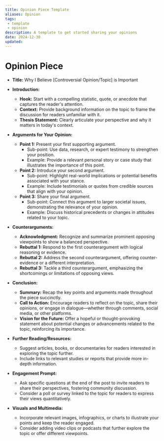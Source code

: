```yaml
---
title: Opinion Piece Template
aliases: Opinion
tags:
 - template
 - opinion
description: A template to get started sharing your opinions
date: 2024-12-30
updated:
---
```

# Opinion Piece
   - **Title:** Why I Believe [Controversial Opinion/Topic] is Important
   - **Introduction:**
     - **Hook:** Start with a compelling statistic, quote, or anecdote that captures the reader's attention.
     - **Context:** Provide background information on the topic to frame the discussion for readers unfamiliar with it.
     - **Thesis Statement:** Clearly articulate your perspective and why it matters in today's context.

   - **Arguments for Your Opinion:**
     - **Point 1:** Present your first supporting argument.
       - Sub-point: Use data, research, or expert testimony to strengthen your position.
       - Example: Provide a relevant personal story or case study that illustrates the importance of this point.
     - **Point 2:** Introduce your second argument.
       - Sub-point: Highlight real-world implications or potential benefits associated with your stance.
       - Example: Include testimonials or quotes from credible sources that align with your opinion.
     - **Point 3:** Share your final argument.
       - Sub-point: Connect this argument to larger societal issues, demonstrating the relevance of your opinion.
       - Example: Discuss historical precedents or changes in attitudes related to your topic.

   - **Counterarguments:**
     - **Acknowledgment:** Recognize and summarize prominent opposing viewpoints to show a balanced perspective.
     - **Rebuttal 1:** Respond to the first counterargument with logical reasoning or evidence.
     - **Rebuttal 2:** Address the second counterargument, offering counter-evidence or a different interpretation.
     - **Rebuttal 3:** Tackle a third counterargument, emphasizing the shortcomings or limitations of opposing views.

   - **Conclusion:**
     - **Summary:** Recap the key points and arguments made throughout the piece succinctly.
     - **Call to Action:** Encourage readers to reflect on the topic, share their opinions, or engage in dialogue—whether through comments, social media, or other platforms.
     - **Vision for the Future:** Offer a hopeful or thought-provoking statement about potential changes or advancements related to the topic, reinforcing its importance.

   - **Further Reading/Resources:**
     - Suggest articles, books, or documentaries for readers interested in exploring the topic further.
     - Include links to relevant studies or reports that provide more in-depth information.

   - **Engagement Prompt:**
     - Ask specific questions at the end of the post to invite readers to share their perspectives, fostering community discussion.
     - Consider a poll or survey linked to the topic for readers to express their views quantitatively. 

   - **Visuals and Multimedia:**
     - Incorporate relevant images, infographics, or charts to illustrate your points and keep the reader engaged.
     - Consider adding video clips or podcasts that further explore the topic or offer different viewpoints.

